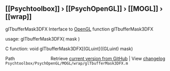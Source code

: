 ## [[Psychtoolbox]] &#8250; [[PsychOpenGL]] &#8250; [[MOGL]] &#8250; [[wrap]]

glTbufferMask3DFX  Interface to [OpenGL](OpenGL) function glTbufferMask3DFX  
  
usage:  glTbufferMask3DFX( mask )  
  
C function:  void glTbufferMask3DFX[(GLuint]((GLuint) mask)  




<div class="code_header" style="text-align:right;">
  <span style="float:left;">Path&nbsp;&nbsp;</span> <span class="counter">Retrieve <a href=
  "https://raw.github.com/Psychtoolbox-3/Psychtoolbox-3/beta/Psychtoolbox/PsychOpenGL/MOGL/wrap/glTbufferMask3DFX.m">current version from GitHub</a> | View <a href=
  "https://github.com/Psychtoolbox-3/Psychtoolbox-3/commits/beta/Psychtoolbox/PsychOpenGL/MOGL/wrap/glTbufferMask3DFX.m">changelog</a></span>
</div>
<div class="code">
  <code>Psychtoolbox/PsychOpenGL/MOGL/wrap/glTbufferMask3DFX.m</code>
</div>

